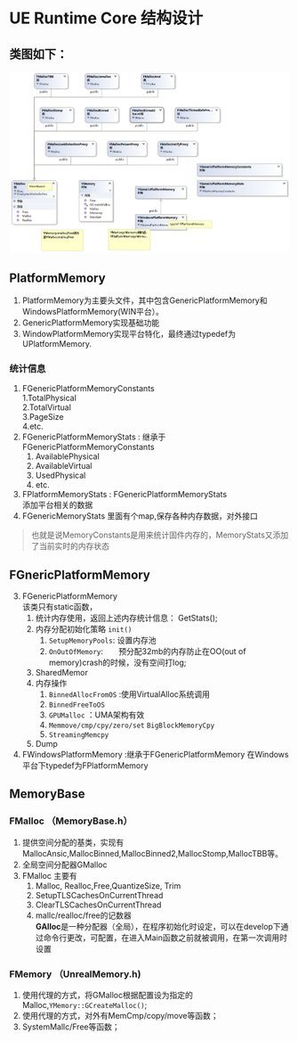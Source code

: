 # UE Runtime Core 结构设计

## 类图如下：
![Add](Picture/RuntimeCore/MemoryClassDiagram.png)
## PlatformMemory
1.	PlatformMemory为主要头文件，其中包含GenericPlatformMemory和WindowsPlatformMemory(WIN平台）。
2.	GenericPlatformMemory实现基础功能
3.	WindowPlatformMemory实现平台特化，最终通过typedef为UPlatformMemory.

### 统计信息
1.	FGenericPlatformMemoryConstants  
    1.TotalPhysical  
	2.TotalVirtual  
	3.PageSize  
 	4.etc.
2.  FGenericPlatformMemoryStats : 继承于FGenericPlatformMemoryConstants  
    1.	AvailablePhysical  
    2.	AvailableVirtual  
    3.	UsedPhysical  
    4.	etc.
3.  FPlatformMemoryStats : FGenericPlatformMemoryStats  
	添加平台相关的数据
4.  FGenericMemoryStats
    里面有个map,保存各种内存数据，对外接口
>也就是说MemoryConstants是用来统计固件内存的，MemoryStats又添加了当前实时的内存状态

## FGnericPlatformMemory
3.	FGenericPlatformMemory   
    该类只有static函数，
	1.	统计内存使用，返回上述内存统计信息： GetStats();
	2.	内存分配初始化策略 `init()`
		1.	`SetupMemoryPools`: 设置内存池
		2.	`OnOutOfMemory`:　　预分配32mb的内存防止在OO(out of memory)crash的时候，没有空间打log;
	3.	SharedMemor
	4.	内存操作　　
		1.	`BinnedAllocFromOS` :使用VirtualAlloc系统调用
		2.	`BinnedFreeToOS`
		3.	`GPUMalloc` ：UMA架构有效
		4.	`Memmove/cmp/cpy/zero/set` `BigBlockMemoryCpy`
		5.	`StreamingMemcpy`
	5.	Dump
4.	FWindowsPlatformMemory :继承于FGenericPlatformMemory
	在Windows平台下typedef为FPlatformMemory


## MemoryBase
### FMalloc  （MemoryBase.h）
   1.	提供空间分配的基类，实现有MallocAnsic,MallocBinned,MallocBinned2,MallocStomp,MallocTBB等。
   2.	全局空间分配器GMalloc
   3.	FMalloc 主要有
  		1.	Malloc, Realloc,Free,QuantizeSize, Trim    
  		6.	SetupTLSCachesOnCurrentThread  	  
  		7.	ClearTLSCachesOnCurrentThread  
  		8.	mallc/realloc/free的记数器  
  **GAlloc**是一种分配器（全局），在程序初始化时设定，可以在develop下通过命令行更改，可配置，在进入Main函数之前就被调用，在第一次调用时设置
### FMemory （UnrealMemory.h)
   1.   使用代理的方式，将GMalloc根据配置设为指定的Malloc,`YMemory::GCreateMalloc()`;   
   2.   使用代理的方式，对外有MemCmp/copy/move等函数；
   3.   SystemMallc/Free等函数；


